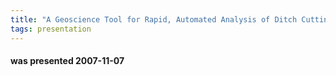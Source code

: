 ```yaml
---
title: "A Geoscience Tool for Rapid, Automated Analysis of Ditch Cuttings (Wendy Kitson and Matthew Power, Intellection U.K. Ltd.)"
tags: presentation
---
```

#### was presented 2007-11-07 

